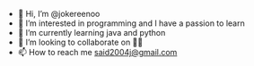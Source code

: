 - 👋 Hi, I’m @jokereenoo
- 👀 I’m interested in programming and I have a passion to learn
- 🌱 I’m currently learning java and python
- 💞️ I’m looking to collaborate on 🤷‍♂️
- 📫 How to reach me said2004j@gmail.com

<!---
jokereenoo/jokereenoo is a ✨ special ✨ repository because its `README.md` (this file) appears on your GitHub profile.
You can click the Preview link to take a look at your changes.
--->

